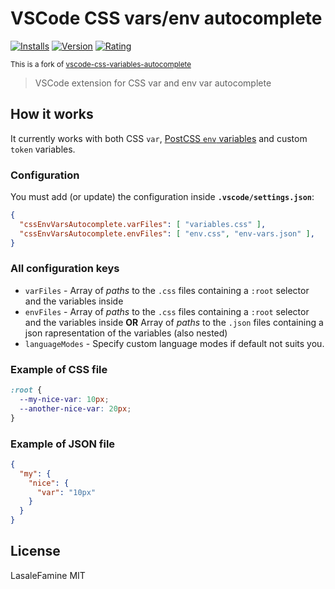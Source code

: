 # VSCode CSS vars/env autocomplete

[![Installs](https://vsmarketplacebadge.apphb.com/installs-short/lasalefamine.vscode-css-vars.svg)](https://marketplace.visualstudio.com/items?itemName=lasalefamine.vscode-css-vars)
[![Version](https://vsmarketplacebadge.apphb.com/version/lasalefamine.vscode-css-vars.svg)](https://marketplace.visualstudio.com/items?itemName=lasalefamine.vscode-css-vars)
[![Rating](https://vsmarketplacebadge.apphb.com/rating-star/lasalefamine.vscode-css-vars.svg)](https://marketplace.visualstudio.com/items?itemName=lasalefamine.vscode-css-vars)

<small>This is a fork of <a href="https://github.com/paradigm-sy/vscode-css-variables-autocomplete">vscode-css-variables-autocomplete</a></small>

> VSCode extension for CSS var and env var autocomplete


## How it works

It currently works with both CSS `var`, [PostCSS `env` variables](https://github.com/csstools/postcss-env-function) and custom `token` variables.


### Configuration

You must add (or update) the configuration inside **`.vscode/settings.json`**:

```json
{
  "cssEnvVarsAutocomplete.varFiles": [ "variables.css" ],
  "cssEnvVarsAutocomplete.envFiles": [ "env.css", "env-vars.json" ],
}
```


### All configuration keys

- `varFiles` - Array of *paths* to the `.css` files containing a `:root` selector and the variables inside
- `envFiles` - Array of *paths* to the `.css` files containing a `:root` selector and the variables inside **OR** Array of *paths* to the `.json` files containing a json rapresentation of the variables (also nested)
- `languageModes` - Specify custom language modes if default not suits you.

### Example of CSS file

```css
:root {
  --my-nice-var: 10px;
  --another-nice-var: 20px;
}
```

### Example of JSON file
```json
{
  "my": {
    "nice": {
      "var": "10px"
    }
  }
}
```


## License

LasaleFamine MIT
